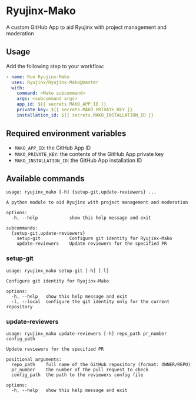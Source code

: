 # Ryujinx-Mako

A custom GitHub App to aid Ryujinx with project management and moderation

## Usage

Add the following step to your workflow:

```yml
- name: Run Ryujinx-Mako
  uses: Ryujinx/Ryujinx-Mako@master
  with:
    command: <Mako subcommand>
    args: <subcommand args>
    app_id: ${{ secrets.MAKO_APP_ID }}
    private_key: ${{ secrets.MAKO_PRIVATE_KEY }}
    installation_id: ${{ secrets.MAKO_INSTALLATION_ID }}
```

## Required environment variables

- `MAKO_APP_ID`: the GitHub App ID
- `MAKO_PRIVATE_KEY`: the contents of the GitHub App private key
- `MAKO_INSTALLATION_ID`: the GitHub App installation ID

## Available commands

```
usage: ryujinx_mako [-h] {setup-git,update-reviewers} ...

A python module to aid Ryujinx with project management and moderation

options:
  -h, --help            show this help message and exit

subcommands:
  {setup-git,update-reviewers}
    setup-git           Configure git identity for Ryujinx-Mako
    update-reviewers    Update reviewers for the specified PR
```

### setup-git

```
usage: ryujinx_mako setup-git [-h] [-l]

Configure git identity for Ryujinx-Mako

options:
  -h, --help   show this help message and exit
  -l, --local  configure the git identity only for the current repository
```

### update-reviewers

```
usage: ryujinx_mako update-reviewers [-h] repo_path pr_number config_path

Update reviewers for the specified PR

positional arguments:
  repo_path    full name of the GitHub repository (format: OWNER/REPO)
  pr_number    the number of the pull request to check
  config_path  the path to the reviewers config file

options:
  -h, --help   show this help message and exit
```

